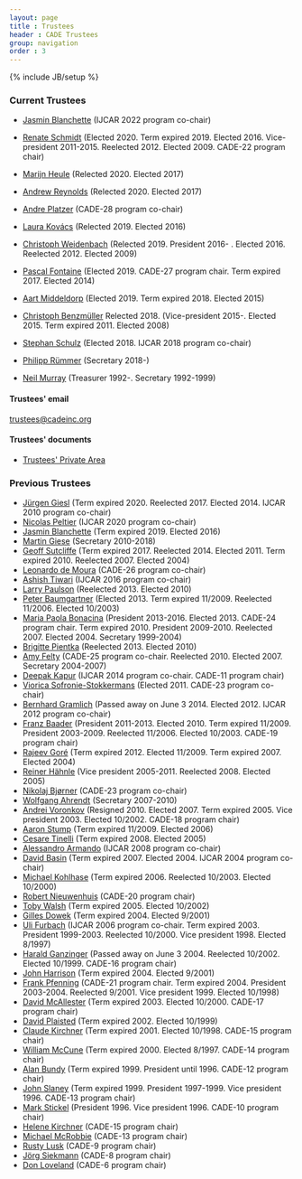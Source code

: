 ```yaml
---
layout: page
title : Trustees
header : CADE Trustees
group: navigation
order : 3
---
```

{% include JB/setup %}

### Current Trustees

- [Jasmin Blanchette](https://research.vu.nl/en/persons/jasmin-christian-blanchette) (IJCAR 2022 program co-chair)

- [Renate Schmidt](http://www.cs.man.ac.uk/~schmidt/) (Elected 2020. Term expired 2019. Elected 2016. Vice-president 2011-2015. Reelected 2012. Elected 2009. CADE-22 program chair)

- [Marijn Heule](http://www.cs.utexas.edu/~marijn/) (Relected 2020. Elected 2017)

- [Andrew Reynolds](http://homepage.divms.uiowa.edu/~ajreynol/) (Relected 2020. Elected 2017)

- [Andre Platzer](http://symbolaris.com) (CADE-28 program co-chair)

- [Laura Kovács](http://forsyte.at/people/kovacs/) (Relected 2019. Elected 2016)

- [Christoph Weidenbach](http://www.mpi-inf.mpg.de/~weidenb/) (Relected 2019. President 2016- . Elected 2016. Reelected 2012. Elected 2009)

- [Pascal Fontaine](http://www.loria.fr/~fontaine/) (Elected 2019. CADE-27 program chair. Term expired 2017. Elected 2014)

- [Aart Middeldorp](http://cl-informatik.uibk.ac.at/users/ami/) (Elected 2019. Term expired 2018. Elected 2015)

- [Christoph Benzmüller](http://page.mi.fu-berlin.de/cbenzmueller/) Relected 2018. (Vice-president 2015-. Elected 2015. Term expired 2011. Elected 2008)

- [Stephan Schulz](http://wwwlehre.dhbw-stuttgart.de/~sschulz/DHBW_Stephan_Schulz/Stephan_Schulz.html) (Elected 2018. IJCAR 2018 program co-chair)

- [Philipp R&uuml;mmer](http://www.philipp.ruemmer.org) (Secretary 2018-)

- [Neil Murray](http://www.cs.albany.edu/~nvm/) (Treasurer 1992-. Secretary 1992-1999)

#### Trustees' email

  trustees@cadeinc.org

#### Trustees' documents 

- <A HREF="http://www.cs.miami.edu/home/geoff/Conferences/CADEPrivate/">Trustees' Private Area</A>
<!-- - <A HREF="TrusteesPrivate/index.html">Trustees' New Private Area</A> -->

### Previous Trustees

- [J&uuml;rgen Giesl](http://verify.rwth-aachen.de/giesl/) (Term expired 2020. Reelected 2017. Elected 2014. IJCAR 2010 program co-chair)
- [Nicolas Peltier](http://membres-lig.imag.fr/peltier/) (IJCAR 2020 program co-chair)
- [Jasmin Blanchette](http://people.mpi-inf.mpg.de/~jblanche/) (Term expired 2019. Elected 2016)
- [Martin Giese](http://heim.ifi.uio.no/martingi/) (Secretary 2010-2018)
- [Geoff Sutcliffe](http://www.cs.miami.edu/~geoff/) (Term expired 2017. Reelected 2014. Elected 2011. Term expired 2010. Reelected 2007. Elected 2004)
- [Leonardo de Moura](http://leodemoura.github.io/) (CADE-26 program co-chair)
- [Ashish Tiwari](http://www.csl.sri.com/users/tiwari/) (IJCAR 2016 program co-chair)
- [Larry Paulson](http://www.cl.cam.ac.uk/~lp15/) (Reelected 2013. Elected 2010)
- [Peter Baumgartner](http://users.rsise.anu.edu.au/~baumgart/) (Elected 2013. Term expired 11/2009. Reelected 11/2006. Elected 10/2003)
- [Maria Paola Bonacina](http://profs.sci.univr.it/~bonacina/) (President 2013-2016. Elected 2013. CADE-24 program chair. Term expired 2010. President 2009-2010. Reelected 2007. Elected 2004. Secretary 1999-2004)
- [Brigitte Pientka](http://www.cs.mcgill.ca/~bpientka/) (Reelected 2013. Elected 2010)
- [Amy Felty](http://www.site.uottawa.ca/%7Eafelty/) (CADE-25 program co-chair. Reelected 2010. Elected 2007. Secretary 2004-2007)
- [Deepak Kapur](http://www.cs.unm.edu/~kapur/) (IJCAR 2014 program co-chair. CADE-11 program chair)
- [Viorica Sofronie-Stokkermans](http://userpages.uni-koblenz.de/~sofronie/) (Elected 2011. CADE-23 program co-chair)
- [Bernhard Gramlich](http://www.logic.at/staff/gramlich/) (Passed away on June 3 2014. Elected 2012. IJCAR 2012 program co-chair)
- [Franz Baader](http://lat.inf.tu-dresden.de/~baader/index-en.html) (President 2011-2013. Elected 2010. Term expired 11/2009. President 2003-2009. Reelected 11/2006. Elected 10/2003. CADE-19 program chair)
- [Rajeev Goré](http://rsise.anu.edu.au/~rpg/) (Term expired 2012. Elected 11/2009. Term expired 2007. Elected 2004)
- [Reiner Hähnle](http://www.cs.chalmers.se/~reiner/) (Vice president 2005-2011. Reelected 2008. Elected 2005)
- [Nikolaj Bjørner](http://research.microsoft.com/en-us/people/nbjorner/) (CADE-23 program co-chair)
- [Wolfgang Ahrendt](http://www.cs.chalmers.se/~ahrendt/) (Secretary 2007-2010)
- [Andrei Voronkov](http://www.voronkov.com/) (Resigned 2010. Elected 2007. Term expired 2005. Vice president 2003. Elected 10/2002. CADE-18 program chair)
- [Aaron Stump](http://www.cse.wustl.edu/~stump/) (Term expired 11/2009. Elected 2006)
- [Cesare Tinelli](http://www.cs.uiowa.edu/~tinelli/) (Term expired 2008. Elected 2005)
- [Alessandro Armando](http://www.ai-lab.it/armando/) (IJCAR 2008 program co-chair)
- [David Basin](http://www.informatik.uni-freiburg.de/~basin/) (Term expired 2007. Elected 2004. IJCAR 2004 program co-chair)
- [Michael Kohlhase](http://www.cs.cmu.edu/~kohlhase/) (Term expired 2006. Reelected 10/2003. Elected 10/2000)
- [Robert Nieuwenhuis](http://www.lsi.upc.es/~roberto/) (CADE-20 program chair)
- [Toby Walsh](http://www.cse.unsw.edu.au/~tw/) (Term expired 2005. Elected 10/2002)
- [Gilles Dowek](http://www.lix.polytechnique.fr/%7Edowek/) (Term expired 2004. Elected 9/2001)
- [Uli Furbach](http://www.uni-koblenz.de/~uli/) (IJCAR 2006 program co-chair. Term expired 2003. President 1999-2003. Reelected 10/2000. Vice president 1998. Elected 8/1997)
- [Harald Ganzinger](http://www.mpi-sb.mpg.de/~hg/) (Passed away on June 3 2004. Reelected 10/2002. Elected 10/1999. CADE-16 program chair)
- [John Harrison](http://www.cl.cam.ac.uk/users/jrh) (Term expired 2004. Elected 9/2001)
- [Frank Pfenning](http://www.cs.cmu.edu/%7Efp/) (CADE-21 program chair. Term expired 2004. President 2003-2004. Reelected 9/2001. Vice president 1999. Elected 10/1998)
- [David McAllester](http://ttic.uchicago.edu/%7Edmcallester/) (Term expired 2003. Elected 10/2000. CADE-17 program chair)
- [David Plaisted](http://www.cs.unc.edu/%7Eplaisted/) (Term expired 2002. Elected 10/1999)
- [Claude Kirchner](http://www.loria.fr/%7Eckirchne/) (Term expired 2001. Elected 10/1998. CADE-15 program chair)
- [William McCune](http://www.mcs.anl.gov/home/mccune/) (Term expired 2000. Elected 8/1997. CADE-14 program chair)
- [Alan Bundy](http://homepages.inf.ed.ac.uk/bundy/) (Term expired 1999. President until 1996. CADE-12 program chair)
- [John Slaney](http://users.cecs.anu.edu.au/~jks/) (Term expired 1999. President 1997-1999. Vice president 1996. CADE-13 program chair)
- [Mark Stickel](http://www.ai.sri.com/%7Estickel/) (President 1996. Vice president 1996. CADE-10 program chair)
- [Helene Kirchner](http://www.loria.fr/%7Ehkirchne/) (CADE-15 program chair)
- [Michael McRobbie](http://www.indiana.edu/%7Eovpit/mcrobbie/) (CADE-13 program chair)
- [Rusty Lusk](http://www.mcs.anl.gov/home/lusk/) (CADE-9 program chair)
- [Jörg Siekmann](http://www.dfki.uni-sb.de/vse/staff/siekmann/) (CADE-8 program chair)
- [Don Loveland](http://www.cs.duke.edu/~dwl/) (CADE-6 program chair)
